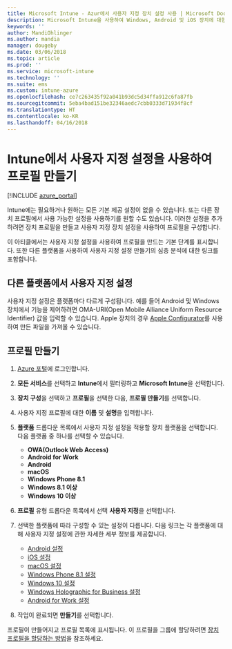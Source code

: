 ```yaml
---
title: Microsoft Intune - Azur에서 사용자 지정 장치 설정 사용 | Microsoft Docs
description: Microsoft Intune을 사용하여 Windows, Android 및 iOS 장치에 대한 사용자 지정 설정을 사용할 프로필 추가 또는 만들기
keywords: ''
author: MandiOhlinger
ms.author: mandia
manager: dougeby
ms.date: 03/06/2018
ms.topic: article
ms.prod: ''
ms.service: microsoft-intune
ms.technology: ''
ms.suite: ems
ms.custom: intune-azure
ms.openlocfilehash: ce7c263435f92a041b93dc5d34ffa912c6fa87fb
ms.sourcegitcommit: 5eba4bad151be32346aedc7cbb0333d71934f8cf
ms.translationtype: HT
ms.contentlocale: ko-KR
ms.lasthandoff: 04/16/2018
---
```

# <a name="create-a-profile-with-custom-settings-in-intune"></a>Intune에서 사용자 지정 설정을 사용하여 프로필 만들기

[!INCLUDE [azure_portal](./includes/azure_portal.md)]

Intune에는 필요하거나 원하는 모든 기본 제공 설정이 없을 수 있습니다. 또는 다른 장치 프로필에서 사용 가능한 설정을 사용하기를 원할 수도 있습니다. 이러한 설정을 추가하려면 장치 프로필을 만들고 사용자 지정 장치 설정을 사용하여 프로필을 구성합니다.

이 아티클에서는 사용자 지정 설정을 사용하여 프로필을 만드는 기본 단계를 표시합니다. 또한 다른 플랫폼을 사용하여 사용자 지정 설정 만들기의 심층 분석에 대한 링크를 포함합니다.

## <a name="custom-settings-on-different-platforms"></a>다른 플랫폼에서 사용자 지정 설정
사용자 지정 설정은 플랫폼마다 다르게 구성됩니다. 예를 들어 Android 및 Windows 장치에서 기능을 제어하려면 OMA-URI(Open Mobile Alliance Uniform Resource Identifier) 값을 입력할 수 있습니다. Apple 장치의 경우 [Apple Configurator](https://itunes.apple.com/us/app/apple-configurator-2/id1037126344?mt=12)를 사용하여 만든 파일을 가져올 수 있습니다.

## <a name="create-the-profile"></a>프로필 만들기

1. [Azure 포털](https://portal.azure.com)에 로그인합니다.
2. **모든 서비스**를 선택하고 **Intune**에서 필터링하고 **Microsoft Intune**을 선택합니다.
3. **장치 구성**을 선택하고 **프로필**을 선택한 다음, **프로필 만들기**를 선택합니다.
4. 사용자 지정 프로필에 대한 **이름** 및 **설명**을 입력합니다.
5. **플랫폼** 드롭다운 목록에서 사용자 지정 설정을 적용할 장치 플랫폼을 선택합니다. 다음 플랫폼 중 하나를 선택할 수 있습니다.

    - **OWA(Outlook Web Access)**
    - **Android for Work**
    - **Android**
    - **macOS**
    - **Windows Phone 8.1**
    - **Windows 8.1 이상**
    - **Windows 10 이상**

6. **프로필** 유형 드롭다운 목록에서 선택 **사용자 지정**을 선택합니다.
7. 선택한 플랫폼에 따라 구성할 수 있는 설정이 다릅니다. 다음 링크는 각 플랫폼에 대해 사용자 지정 설정에 관한 자세한 세부 정보를 제공합니다.

    - [Android 설정](custom-settings-android.md)
    - [iOS 설정](custom-settings-ios.md)
    - [macOS 설정](custom-settings-macos.md)
    - [Windows Phone 8.1 설정](custom-settings-windows-phone-8-1.md)
    - [Windows 10 설정](custom-settings-windows-10.md)
    - [Windows Holographic for Business 설정](custom-settings-windows-holographic.md)
    - [Android for Work 설정](custom-settings-android-for-work.md)

8. 작업이 완료되면 **만들기**를 선택합니다.

프로필이 만들어지고 프로필 목록에 표시됩니다. 이 프로필을 그룹에 할당하려면 [장치 프로필을 할당하는 방법](device-profile-assign.md)을 참조하세요.
